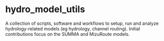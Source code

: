 # hydro_model_utils
A collection of scripts, software and workflows to setup, run and analyze hydrology-related models (eg hydrology, channel routing).  Initial contributions focus on the SUMMA and MizuRoute models.
